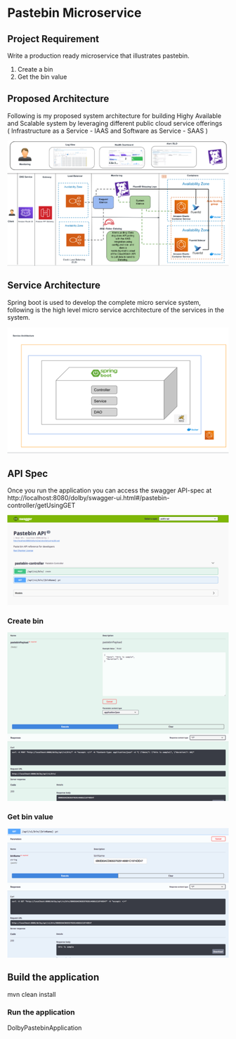 # Pastebin Microservice

## Project Requirement

Write a production ready microservice that illustrates pastebin.

1. Create a bin  
2. Get the bin value

## Proposed   Architecture
Following is my proposed system architecture for building Highy Available  and Scalable system by leveraging different public cloud service offerings   
 ( Infrastructure as a Service  - IAAS  and Software as Service - SAAS ) 

![Alt text](docs/dolby-architecture.png)


## Service  Architecture
Spring boot is used to develop the complete  micro service system, following is the high
level micro service acrchitecture of the services in the system.

![Alt text](docs/dolby-service-architecture.png)



## API Spec 
Once you run the application you can access the swagger API-spec at
http://localhost:8080/dolby/swagger-ui.html#/pastebin-controller/getUsingGET

![Alt text](docs/API-Spec.png)


### Create bin 
![Alt text](docs/Create-bin.png)

### Get bin value

![Alt text](docs/Get-Bin.png)

## Build the application 
mvn clean install 

### Run the application
DolbyPastebinApplication

